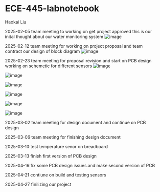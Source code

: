 # ECE-445-labnotebook
Haokai Liu

2025-02-05
team meeting to working on get project approved
this is our inital thought about our water monitoring system
![image](https://github.com/user-attachments/assets/a8e27b36-c21b-4234-ad73-2b08b17fbee0)

2025-02-12
team meeting for working on project proposal and team contract
our design of block diagram
![image](https://github.com/user-attachments/assets/08d622d2-8fe9-49f4-8b9d-4169b803c424)


2025-02-23
team meeting for proposal revision and start on PCB design
working on schemetic for different sensors
![image](https://github.com/user-attachments/assets/a85d9a3b-b312-4b28-ad1d-bd58ecc11d88)

![image](https://github.com/user-attachments/assets/668b23e2-57af-4ea9-9da6-fea22dfad783)

![image](https://github.com/user-attachments/assets/39f6e550-238a-42ad-8e30-7ae9843665d3)

![image](https://github.com/user-attachments/assets/0edc3c8f-d74b-4352-a0d3-3793b8a15816)

![image](https://github.com/user-attachments/assets/7c56405f-d984-48dd-9e5b-3ced0f346143)

![image](https://github.com/user-attachments/assets/36ea5fd1-f127-4f53-956c-a67504494b43)


2025-03-02
team meeting for design document and continue on PCB design


2025-03-06
team meeting for finishing design document

2025-03-10
test temperature senor on breadboard

2025-03-13
finish first version of PCB design

2025-04-16
fix some PCB design issues and make second version of PCB

2025-04-21
contiune on build and testing sensors

2025-04-27
finilizing our project
